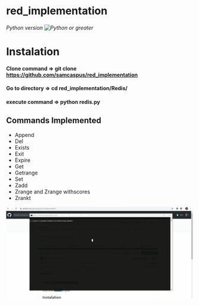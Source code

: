 # red_implementation

###### Python version ![Python](https://img.shields.io/badge/python-3-blue.svg) or greater

# Instalation 
#### Clone command => git clone https://github.com/samcaspus/red_implementation
#### Go to directory => cd red_implementation/Redis/
#### execute command => python redis.py

## Commands Implemented
- Append
- Del
- Exists
- Exit
- Expire
- Get
- Getrange
- Set
- Zadd
- Zrange and Zrange withscores
- Zrankt

![demo](redis.gif)
